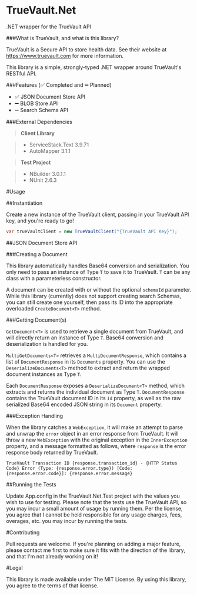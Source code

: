 TrueVault.Net
=============

.NET wrapper for the TrueVault API

###What is TrueVault, and what is this library?

TrueVault is a Secure API to store health data. See their website at https://www.truevault.com for more information.

This library is a simple, strongly-typed .NET wrapper around TrueVault's RESTful API.

###Features (:white_check_mark: Completed and :heavy_minus_sign: Planned)

- :white_check_mark: JSON Document Store API
- :heavy_minus_sign: BLOB Store API
- :heavy_minus_sign: Search Schema API

###External Dependencies

> **Client Library**

> - ServiceStack.Text 3.9.71
> - AutoMapper 3.1.1

> **Test Project**

> - NBuilder 3.0.1.1
> - NUnit 2.6.3

#Usage

##Instantiation

Create a new instance of the TrueVault client, passing in your TrueVault API key, and you're ready to go!

```csharp
var trueVaultClient = new TrueVaultClient("{TrueVault API Key}");
```

##JSON Document Store API

###Creating a  Document

This library automatically handles Base64 conversion and serialization. You only need to pass an instance of Type `T` to save it to TrueVault. `T` can be any class with a parameterless constructor.

A document can be created with or without the optional `schemaId` parameter. While this library (currently) does not support creating search Schemas, you can still create one yourself, then pass its ID into the appropriate overloaded `CreateDocument<T>` method.

###Getting Document(s)

`GetDocument<T>` is used to retrieve a single document from TrueVault, and will directly return an instance of Type `T`. Base64 conversion and deserialization is handled for you.

`MultiGetDocuments<T>` retrieves a `MultiDocumentResponse`, which contains a list of `DocumentResponse` in its `Documents` property. You can use the `DeserializeDocuments<T>` method to extract and return the wrapped document instances as Type `T`.

Each `DocumentResponse` exposes a `DeserializeDocument<T>` method, which extracts and returns the individual document as Type `T`. `DocumentResponse` contains the TrueVault document ID in its `Id` property, as well as the raw serialized Base64 encoded JSON string in its `Document` property.

###Exception Handling

When the library catches a `WebException`, it will make an attempt to parse and unwrap the `error` object in an error response from TrueVault. It will throw a new `WebException` with the original exception in the `InnerException` property, and a message formatted as follows, where `response` is the error response body returned by TrueVault.

`TrueVault Transaction ID {response.transaction_id} - {HTTP Status Code} Error (Type: {response.error.type}) [Code: {response.error.code}]: {response.error.message}`

##Running the Tests

Update App.config in the TrueVault.Net.Test project with the values you wish to use for testing. Please note that the tests use the TrueVault API, so you may incur a small amount of usage by running them. Per the license, you agree that I cannot be held responsible for any usage charges, fees, overages, etc. you may incur by running the tests.

#Contributing

Pull requests are welcome. If you're planning on adding a major feature, please contact me first to make sure it fits with the direction of the library, and that I'm not already working on it!

#Legal

This library is made available under The MIT License. By using this library, you agree to the terms of that license.
